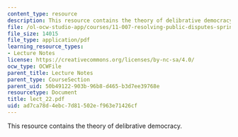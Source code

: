 ```yaml
---
content_type: resource
description: This resource contains the theory of delibrative democracy.
file: /ol-ocw-studio-app/courses/11-007-resolving-public-disputes-spring-2005/ad7ca78d4ebc7d81502ef963e71426cf_lect_22.pdf
file_size: 14015
file_type: application/pdf
learning_resource_types:
- Lecture Notes
license: https://creativecommons.org/licenses/by-nc-sa/4.0/
ocw_type: OCWFile
parent_title: Lecture Notes
parent_type: CourseSection
parent_uid: 50b49122-903b-96b8-d465-b3d7ee39768e
resourcetype: Document
title: lect_22.pdf
uid: ad7ca78d-4ebc-7d81-502e-f963e71426cf
---
```

This resource contains the theory of delibrative democracy.